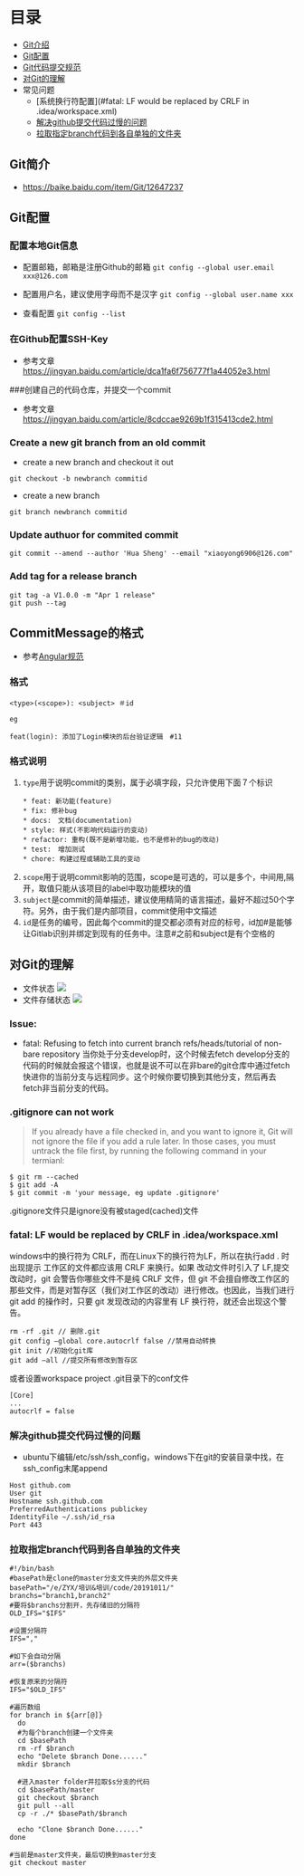 # 目录
* [Git介绍](#Git介绍)
* [Git配置](#Git配置)
* [Git代码提交规范](#CommitMessage的格式)
* [对Git的理解](#对Git的理解)
* 常见问题
    * [系统换行符配置](#fatal: LF would be replaced by CRLF in .idea/workspace.xml)
    * [解决github提交代码过慢的问题](#解决github提交代码过慢的问题)
    * [拉取指定branch代码到各自单独的文件夹](#拉取指定branch代码到各自单独的文件夹)

## Git简介
* https://baike.baidu.com/item/Git/12647237

## Git配置

### 配置本地Git信息
* 配置邮箱，邮箱是注册Github的邮箱 `git config --global user.email xxx@126.com`

* 配置用户名，建议使用字母而不是汉字 `git config --global user.name xxx`

* 查看配置 `git config --list`

### 在Github配置SSH-Key
* 参考文章 https://jingyan.baidu.com/article/dca1fa6f756777f1a44052e3.html

###创建自己的代码仓库，并提交一个commit
* 参考文章 https://jingyan.baidu.com/article/8cdccae9269b1f315413cde2.html


### Create a new git branch from an old commit

* create a new branch and checkout it out

```shell
git checkout -b newbranch commitid
```

* create a new branch

```shell
git branch newbranch commitid
```

### Update authuor for commited commit

```shell
git commit --amend --author 'Hua Sheng' --email "xiaoyong6906@126.com"
```
### Add tag for a release branch
```shell
git tag -a V1.0.0 -m "Apr 1 release"
git push --tag
```

## CommitMessage的格式
* 参考[Angular规范](https://docs.google.com/document/d/1QrDFcIiPjSLDn3EL15IJygNPiHORgU1_OOAqWjiDU5Y/edit#heading=h.greljkmo14y0)

### 格式
```
<type>(<scope>): <subject> ＃id
```
`eg`
```
feat(login): 添加了Login模块的后台验证逻辑　#11
```

### 格式说明

1. `type`用于说明commit的类别，属于必填字段，只允许使用下面７个标识
    ```
    * feat: 新功能(feature)
    * fix: 修补bug
    * docs:　文档(documentation)
    * style: 样式(不影响代码运行的变动)
    * refactor: 重构(既不是新增功能，也不是修补的bug的改动)
    * test:　增加测试
    * chore: 构建过程或辅助工具的变动
    ```
2. `scope`用于说明commit影响的范围，scope是可选的，可以是多个，中间用,隔开，取值只能从该项目的label中取功能模块的值
3. `subject`是commit的简单描述，建议使用精简的语言描述，最好不超过50个字符。另外，由于我们是内部项目，commit使用中文描述
4. `id`是任务的编号，因此每个commit的提交都必须有对应的标号，id加#是能够让Gitlab识别并绑定到现有的任务中。注意#之前和subject是有个空格的

## 对Git的理解
* 文件状态
![](png/git-file-status.png)
* 文件存储状态
![](png/git-file-storage.png)

### Issue:

* fatal: Refusing to fetch into current branch refs/heads/tutorial of non-bare repository
当你处于分支develop时，这个时候去fetch develop分支的代码的时候就会报这个错误，也就是说不可以在非bare的git仓库中通过fetch快进你的当前分支与远程同步。这个时候你要切换到其他分支，然后再去fetch非当前分支的代码。

### .gitignore can not work
> If you already have a file checked in, and you want to ignore it, Git will not ignore the file if you add a rule later. In those cases, you must untrack the file first, by running the following command in your termianl:
```
$ git rm --cached
$ git add -A
$ git commit -m 'your message, eg update .gitignore'
```
.gitignore文件只是ignore没有被staged(cached)文件

### fatal: LF would be replaced by CRLF in .idea/workspace.xml
windows中的换行符为 CRLF，而在Linux下的换行符为LF，所以在执行add . 时出现提示
工作区的文件都应该用 CRLF 来换行。如果
改动文件时引入了 LF,提交改动时，git 会警告你哪些文件不是纯 CRLF 文件，但 git 不会擅自修改工作区的那些文件，而是对暂存区（我们对工作区的改动）进行修改。也因此，当我们进行 git add 的操作时，只要 git 发现改动的内容里有 LF 换行符，就还会出现这个警告。

```
rm -rf .git // 删除.git
git config –global core.autocrlf false //禁用自动转换
git init //初始化git库
git add –all //提交所有修改到暂存区
```

或者设置workspace project .git目录下的conf文件
```
[Core]
...
autocrlf = false
```

### 解决github提交代码过慢的问题
* ubuntu下编辑/etc/ssh/ssh_config，windows下在git的安装目录中找，在ssh_config末尾append
```
Host github.com
User git
Hostname ssh.github.com
PreferredAuthentications publickey
IdentityFile ~/.ssh/id_rsa
Port 443
```

### 拉取指定branch代码到各自单独的文件夹
```shell
#!/bin/bash
#basePath是clone的master分支文件夹的外层文件夹
basePath="/e/ZYX/培训&培训/code/20191011/"
branchs="branch1,branch2"
#要将$branchs分割开，先存储旧的分隔符
OLD_IFS="$IFS"

#设置分隔符
IFS=","

#如下会自动分隔
arr=($branchs)

#恢复原来的分隔符
IFS="$OLD_IFS"

#遍历数组
for branch in ${arr[@]}
  do
  #为每个branch创建一个文件夹
  cd $basePath
  rm -rf $branch
  echo "Delete $branch Done......"
  mkdir $branch

  #进入master folder并拉取$s分支的代码
  cd $basePath/master
  git checkout $branch
  git pull --all
  cp -r ./* $basePath/$branch

  echo "Clone $branch Done......"
done

#当前是master文件夹，最后切换到master分支
git checkout master
```